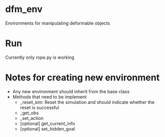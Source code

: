 # dfm_env
Environments for manipulating deformable objects

# Run

Currently only rope.py is working

# Notes for creating new environment
* Any new environment should inherit from the base class
* Methods that need to be implement
    * _reset_sim: Reset the simulation and should indicate whether the reset is successful
    * _get_obs
    * _set_action
    * \[optional\] get_current_info
    * \[optional\] set_hidden_goal